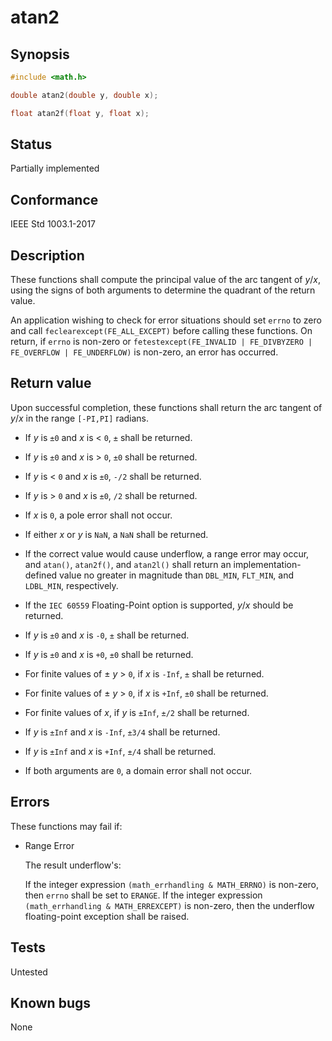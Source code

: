 # atan2

## Synopsis

```c
#include <math.h>

double atan2(double y, double x);

float atan2f(float y, float x);
```

## Status

Partially implemented

## Conformance

IEEE Std 1003.1-2017

## Description

These functions shall compute the principal value of the arc tangent of _y_/_x_, using the signs of both arguments to
determine the quadrant of the return value.

An application wishing to check for error situations should set `errno` to zero and call
`feclearexcept(FE_ALL_EXCEPT)` before calling these functions. On return, if `errno` is non-zero or
`fetestexcept(FE_INVALID | FE_DIVBYZERO | FE_OVERFLOW | FE_UNDERFLOW)` is non-zero, an error has occurred.

## Return value

Upon successful completion, these functions shall return the arc tangent of _y_/_x_ in the range `[-PI,PI]` radians.

* If _y_ is `±0` and _x_ is < `0`, `±` shall be returned.

* If _y_ is `±0` and _x_ is > `0`, `±0` shall be returned.

* If _y_ is < `0` and _x_ is `±0`, `-/2` shall be returned.

* If _y_ is > `0` and _x_ is `±0`, `/2` shall be returned.

* If _x_ is `0`, a pole error shall not occur.

* If either _x_ or _y_ is `NaN`, a `NaN` shall be returned.

* If the correct value would cause underflow, a range error may occur, and `atan()`, `atan2f()`, and `atan2l()` shall
return an implementation-defined value no greater in magnitude than `DBL_MIN`, `FLT_MIN`, and `LDBL_MIN`, respectively.

* If the `IEC 60559` Floating-Point option is supported, _y_/_x_ should be returned.

* If _y_ is `±0` and _x_ is `-0`, `±` shall be returned.

* If _y_ is `±0` and _x_ is `+0`, `±0` shall be returned.

* For finite values of ± _y_ > `0`, if _x_ is `-Inf`, `±` shall be returned.

* For finite values of ± _y_ > `0`, if _x_ is `+Inf`, `±0` shall be returned.

* For finite values of _x_, if _y_ is `±Inf`, `±/2` shall be returned.

* If _y_ is `±Inf` and _x_ is `-Inf`, `±3/4` shall be returned.

* If _y_ is `±Inf` and _x_ is `+Inf`, `±/4` shall be returned.

* If both arguments are `0`, a domain error shall not occur.

## Errors

These functions may fail if:

* Range Error

  The result underflow's:

  If the integer expression `(math_errhandling & MATH_ERRNO)` is non-zero, then `errno` shall be set to `ERANGE`.
  If the integer expression `(math_errhandling & MATH_ERREXCEPT)` is non-zero, then the underflow
  floating-point exception shall be raised.

## Tests

Untested

## Known bugs

None
